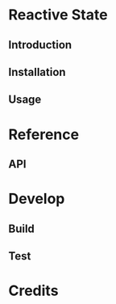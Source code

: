# Reactive State

## Introduction

## Installation

## Usage

# Reference

## API

# Develop

## Build

## Test

# Credits